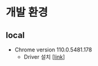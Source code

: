 # 개발 환경

## local

- Chrome version 110.0.5481.178
   - Driver 설치 [[link](https://chromedriver.storage.googleapis.com/index.html?path=110.0.5481.77/)]